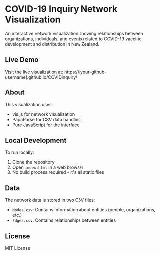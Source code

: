 # COVID-19 Inquiry Network Visualization

An interactive network visualization showing relationships between organizations, individuals, and events related to COVID-19 vaccine development and distribution in New Zealand.

## Live Demo
Visit the live visualization at: https://[your-github-username].github.io/COVIDinquiry/

## About
This visualization uses:
- vis.js for network visualization
- PapaParse for CSV data handling
- Pure JavaScript for the interface

## Local Development
To run locally:
1. Clone the repository
2. Open `index.html` in a web browser
3. No build process required - it's all static files

## Data
The network data is stored in two CSV files:
- `Nodes.csv`: Contains information about entities (people, organizations, etc.)
- `Edges.csv`: Contains relationships between entities

## License
MIT License 